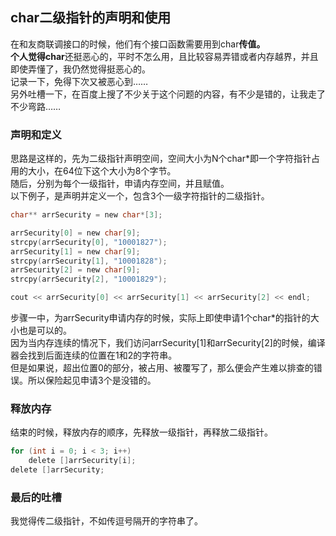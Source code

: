 ## char二级指针的声明和使用  
在和友商联调接口的时候，他们有个接口函数需要用到char**传值。  
个人觉得char**还挺恶心的，平时不怎么用，且比较容易弄错或者内存越界，并且即使弄懂了，我仍然觉得挺恶心的。   
记录一下，免得下次又被恶心到……   
另外吐槽一下，在百度上搜了不少关于这个问题的内容，有不少是错的，让我走了不少弯路……   
### 声明和定义  
思路是这样的，先为二级指针声明空间，空间大小为N个char*即一个字符指针占用的大小，在64位下这个大小为8个字节。   
随后，分别为每个一级指针，申请内存空间，并且赋值。  
以下例子，是声明并定义一个，包含3个一级字符指针的二级指针。   
```c
char** arrSecurity = new char*[3];   

arrSecurity[0] = new char[9];  
strcpy(arrSecurity[0], "10001827");   
arrSecurity[1] = new char[9];   
strcpy(arrSecurity[1], "10001828");  
arrSecurity[2] = new char[9];   
strcpy(arrSecurity[2], "10001829");  

cout << arrSecurity[0] << arrSecurity[1] << arrSecurity[2] << endl;   
```  
步骤一中，为arrSecurity申请内存的时候，实际上即使申请1个char*的指针的大小也是可以的。   
因为当内存连续的情况下，我们访问arrSecurity[1]和arrSecurity[2]的时候，编译器会找到后面连续的位置在1和2的字符串。   
但是如果说，超出位置0的部分，被占用、被覆写了，那么便会产生难以排查的错误。所以保险起见申请3个是没错的。    
### 释放内存
结束的时候，释放内存的顺序，先释放一级指针，再释放二级指针。   
```c
for (int i = 0; i < 3; i++)   
	delete []arrSecurity[i];   
delete []arrSecurity;  
```   
### 最后的吐槽
我觉得传二级指针，不如传逗号隔开的字符串了。  